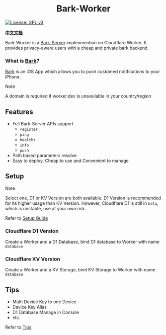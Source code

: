 <p align="center">
    <h1 align="center">Bark-Worker</h1>
</p>

[![License: GPL v3](https://img.shields.io/badge/License-GPLv3-blue.svg)](https://www.gnu.org/licenses/gpl-3.0)

**[中文文档](README.zh.md)**

Bark-Worker is a [Bark-Server](https://github.com/Finb/bark-server) implenmention on Cloudflare Worker. It provides privacy-aware users with a cheap and private bark backend. 

### What is [Bark](https://github.com/Finb/Bark)?
[Bark](https://github.com/Finb/Bark) is an iOS App which allows you to push customed notifications to your iPhone.

> [!NOTE]
> A domain is required if worker.dev is unavailable in your country/region

## Features
- Full Bark-Server APIs support
    - `register`
    - `ping`
    - `healthz`
    - `info`
    - `push`
- Path based parameters resolve
- Easy to deploy, Cheap to use and Convenient to manage

## Setup

> [!NOTE]
> Select one, D1 or KV Version are both available. D1 Version is recommended for its higher usage than KV Version. However, Cloudflare D1 is still in `beta`, which is unstable, use at your own risk.

<!-- > [!CAUTION]
> After Cloudflare D1 is not in Beta, KV Version maybe deprecated. -->

Refer to [Setup Guide](doc/setup_guide.md)

### Cloudflare D1 Version

Create a Worker and a D1 Database, bind D1 database to Worker with name `database`

### Cloudflare KV Version

Create a Worker and a KV Storage, bind KV Storage to Worker with name `database`

## Tips

- Multi Device Key to one Device
- Device Key Alias
- D1 Database Manage in Console
- etc.

Refer to [Tips](doc/tips.md)
